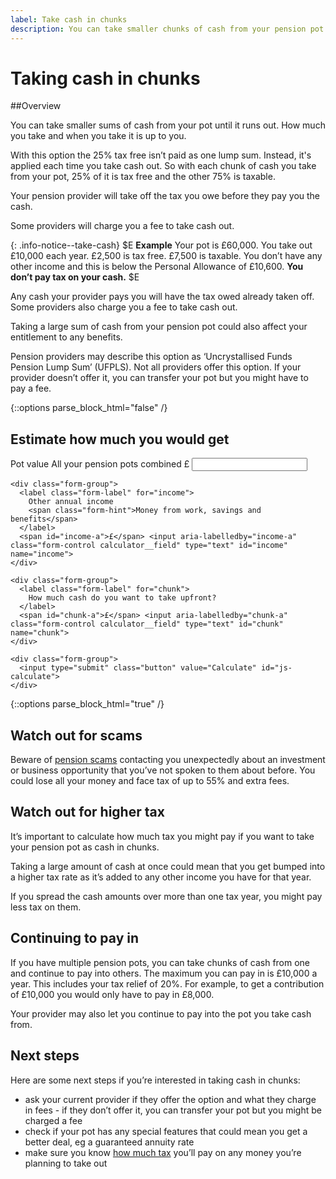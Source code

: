 ```yaml
---
label: Take cash in chunks
description: You can take smaller chunks of cash from your pension pot until it runs out.
---
```


<div class="circle circle--m circle--take-cash"></div>

# Taking cash in chunks

##Overview

You can take smaller sums of cash from your pot until it runs out. How much you take and when you take it is up to you.

With this option the 25% tax free isn’t paid as one lump sum. Instead, it's applied each time you take cash out. So with each chunk of cash you take from your pot, 25% of it is tax free and the other 75% is taxable.

Your pension provider will take off the tax you owe before they pay you the cash.

Some providers will charge you a fee to take cash out.

{: .info-notice--take-cash}
$E
**Example**
Your pot is £60,000.
You take out £10,000 each year.
£2,500 is tax free.
£7,500 is taxable.
You don’t have any other income and this is below the Personal Allowance of £10,600.
**You don’t pay tax on your cash.**
$E

Any cash your provider pays you will have the tax owed already taken off. Some providers also charge you a fee to take cash out.

Taking a large sum of cash from your pension pot could also affect your entitlement to any benefits.

Pension providers may describe this option as ‘Uncrystallised Funds Pension Lump Sum’ (UFPLS). Not all providers offer this option. If your provider doesn’t offer it, you can transfer your pot but you might have to pay a fee.

{::options parse_block_html="false" /}
<div class="calculator calculator--in-article calculator--take-cash-in-chunks js-calculator js-take-cash-in-chunks-calculator">
  <h2 id="estimate-take-cash-in-chunks">Estimate how much you would get</h2>

  <form action="/take-cash-in-chunks/results#estimate-take-cash-in-chunks" method="get">
    <div class="form-group">
      <label class="form-label" for="pot">
        Pot value
        <span class="form-hint">All your pension pots combined</span>
      </label>
      <span id="pot-a">£</span> <input aria-labelledby="pot-a" class="form-control calculator__field" type="text" id="pot" name="pot">
    </div>

    <div class="form-group">
      <label class="form-label" for="income">
        Other annual income
        <span class="form-hint">Money from work, savings and benefits</span>
      </label>
      <span id="income-a">£</span> <input aria-labelledby="income-a" class="form-control calculator__field" type="text" id="income" name="income">
    </div>

    <div class="form-group">
      <label class="form-label" for="chunk">
        How much cash do you want to take upfront?
      </label>
      <span id="chunk-a">£</span> <input aria-labelledby="chunk-a" class="form-control calculator__field" type="text" id="chunk" name="chunk">
    </div>

    <div class="form-group">
      <input type="submit" class="button" value="Calculate" id="js-calculate">
    </div>
  </form>
</div>
{::options parse_block_html="true" /}

## Watch out for scams

Beware of [pension scams](/scams) contacting you unexpectedly about an investment or business opportunity that you’ve not spoken to them about before. You could lose all your money and face tax of up to 55% and extra fees.

## Watch out for higher tax

It’s important to calculate how much tax you might pay if you want to take your pension pot as cash in chunks.

Taking a large amount of cash at once could mean that you get bumped into a higher tax rate as it’s added to any other income you have for that year.

If you spread the cash amounts over more than one tax year, you might pay less tax on them.

## Continuing to pay in

If you have multiple pension pots, you can take chunks of cash from one and continue to pay into others. The maximum you can pay in is £10,000 a year. This includes your tax relief of 20%. For example, to get a contribution of £10,000 you would only have to pay in £8,000.

Your provider may also let you continue to pay into the pot you take cash from.

## Next steps

Here are some next steps if you’re interested in taking cash in chunks:

- ask your current provider if they offer the option and what they charge in fees - if they don’t offer it, you can transfer your pot but you might be charged a fee
- check if your pot has any special features that could mean you get a better deal, eg a guaranteed annuity rate
- make sure you know [how much tax](/tax) you’ll pay on any money you’re planning to take out
